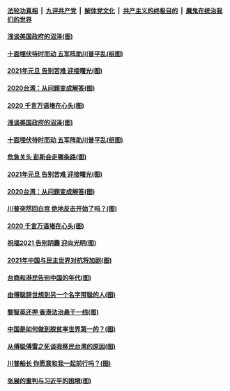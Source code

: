 

####  [法轮功真相](../../../../basic/blob/master/README.md?t=01032201) &nbsp;|&nbsp; [九评共产党](../../../../9ping.md/blob/master/README.md?t=01032201) &nbsp;|&nbsp; [解体党文化](../../../../jtdwh.md/blob/master/README.md?t=01032201)  &nbsp;|&nbsp; [共产主义的终极目的](../../../../gczydzjmd.md/blob/master/README.md?t=01032201) &nbsp;|&nbsp; [魔鬼在统治我们的世界](../../../../mgztzwmdsj.md/blob/master/README.md?t=01032201) 

#### [浅谈美国政府的沼泽(图)](../pages/p4/957904.md?t=01032201) 


#### [十面埋伏待时而动 五军阵助川普平乱(组图)](../pages/p4/955722.md?t=01032201) 

#### [2021年元旦 告别苦难 迎接曙光(图)](../pages/p4/957841.md?t=01032201) 

#### [2020台湾：从问题变成解答(图)](../pages/p4/957860.md?t=01032201) 

#### [2020 千言万语堵在心头(图)](../pages/p4/957780.md?t=01032201) 

#### [浅谈美国政府的沼泽(图)](../pages/p4/957904.md?t=01032201) 


#### [十面埋伏待时而动 五军阵助川普平乱(组图)](../pages/p4/955722.md?t=01032201) 

#### [危急关头 彭斯会走哪条路(图)](../pages/p4/957880.md?t=01032201) 

#### [2021年元旦 告别苦难 迎接曙光(图)](../pages/p4/957841.md?t=01032201) 

#### [2020台湾：从问题变成解答(图)](../pages/p4/957860.md?t=01032201) 

#### [川普突然回白宫 绝地反击开始了吗？(图)](../pages/p4/957862.md?t=01032201) 


#### [2020 千言万语堵在心头(图)](../pages/p4/957780.md?t=01032201) 

#### [祝福2021 告别阴霾 迎向光明(图)](../pages/p4/957785.md?t=01032201) 

#### [2021年中国与民主世界对抗将加剧(图)](../pages/p4/957779.md?t=01032201) 

#### [台商和港民告别中国的年代(图)](../pages/p4/957783.md?t=01032201) 

#### [由傅聪辞世想到另一个名字带聪的人(图)](../pages/p4/957781.md?t=01032201) 

#### [黎智英还押 香港法治悬于一线(图)](../pages/p4/957782.md?t=01032201) 



#### [中国是如何做到脱贫率世界第一的？(图)](../pages/p4/957704.md?t=01032201) 

#### [从傅聪傅雷之死谈我移民台湾的原因(图)](../pages/p4/957698.md?t=01032201) 

#### [川普船长 你愿意和我一起前行吗？(图)](../pages/p4/957686.md?t=01032201) 

#### [张展的重判与习近平的困境(图)](../pages/p4/957683.md?t=01032201) 


